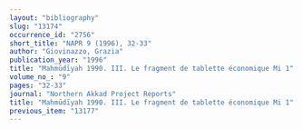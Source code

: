 ```yaml
---
layout: "bibliography"
slug: "13174"
occurrence_id: "2756"
short_title: "NAPR 9 (1996), 32-33"
author: "Giovinazzo, Grazia"
publication_year: "1996"
title: "Mahmūdīyah 1990. III. Le fragment de tablette économique Mi 1"
volume_no_: "9"
pages: "32-33"
journal: "Northern Akkad Project Reports"
title: "Mahmūdīyah 1990. III. Le fragment de tablette économique Mi 1"
previous_item: "13177"
---
```

